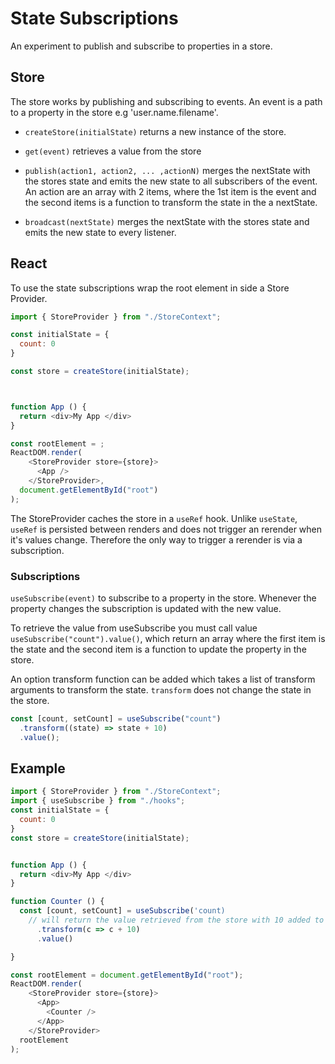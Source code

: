 # State Subscriptions

An experiment to publish and subscribe to properties in a store.

## Store

The store works by publishing and subscribing to events. An event is a path to a property in the store e.g 'user.name.filename'.

- `createStore(initialState)` returns a new instance of the store.

- `get(event)` retrieves a value from the store

- `publish(action1, action2, ... ,actionN)` merges the nextState with the stores state and emits the new state to all subscribers of the event. An action are an array with 2 items, where the 1st item is the event and the second items is a function to transform the state in the a nextState.

- `broadcast(nextState)` merges the nextState with the stores state and emits the new state to every listener.

## React

To use the state subscriptions wrap the root element in side a Store Provider.

```js
import { StoreProvider } from "./StoreContext";

const initialState = {
  count: 0
}

const store = createStore(initialState);



function App () {
  return <div>My App </div>
}

const rootElement = ;
ReactDOM.render(
    <StoreProvider store={store}>
      <App />
    </StoreProvider>,
  document.getElementById("root")
);
```

The StoreProvider caches the store in a `useRef` hook. Unlike `useState`, `useRef` is persisted between renders and does not trigger an rerender when it's values change. Therefore the only way to trigger a rerender is via a subscription.

### Subscriptions

`useSubscribe(event)` to subscribe to a property in the store.
Whenever the property changes the subscription is updated with the new value.

To retrieve the value from useSubscribe you must call value `useSubscribe("count").value()`, which return an array where the first item is the state and the second item is a function to update the property in the store.

An option transform function can be added which takes a list of transform arguments to transform the state. `transform` does not change the state in the store.

```js
const [count, setCount] = useSubscribe("count")
  .transform((state) => state + 10)
  .value();
```

## Example

```js
import { StoreProvider } from "./StoreContext";
import { useSubscribe } from "./hooks";
const initialState = {
  count: 0
}
const store = createStore(initialState);


function App () {
  return <div>My App </div>
}

function Counter () {
  const [count, setCount] = useSubscribe('count)
    // will return the value retrieved from the store with 10 added to it
      .transform(c => c + 10)
      .value()

}

const rootElement = document.getElementById("root");
ReactDOM.render(
    <StoreProvider store={store}>
      <App>
        <Counter />
      </App>
    </StoreProvider>
  rootElement
);
```
